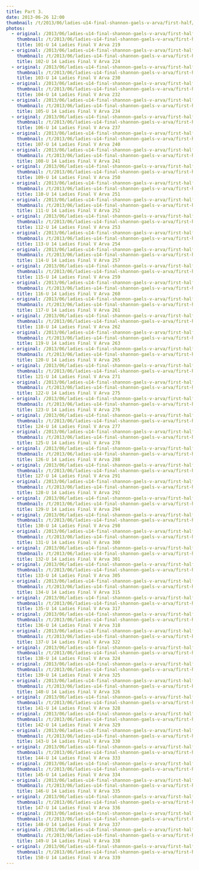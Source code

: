 ```yaml
---
title: Part 3.
date: 2013-06-26 12:00
thumbnail: /t/2013/06/ladies-u14-final-shannon-gaels-v-arva/first-half/part-3/101-u-14-ladies-final-v-arva-219.jpg
photos:
  - original: /2013/06/ladies-u14-final-shannon-gaels-v-arva/first-half/part-3/101-u-14-ladies-final-v-arva-219.jpg
    thumbnail: /t/2013/06/ladies-u14-final-shannon-gaels-v-arva/first-half/part-3/101-u-14-ladies-final-v-arva-219.jpg
    title: 101-U 14 Ladies Final V Arva 219
  - original: /2013/06/ladies-u14-final-shannon-gaels-v-arva/first-half/part-3/102-u-14-ladies-final-v-arva-224.jpg
    thumbnail: /t/2013/06/ladies-u14-final-shannon-gaels-v-arva/first-half/part-3/102-u-14-ladies-final-v-arva-224.jpg
    title: 102-U 14 Ladies Final V Arva 224
  - original: /2013/06/ladies-u14-final-shannon-gaels-v-arva/first-half/part-3/103-u-14-ladies-final-v-arva-230.jpg
    thumbnail: /t/2013/06/ladies-u14-final-shannon-gaels-v-arva/first-half/part-3/103-u-14-ladies-final-v-arva-230.jpg
    title: 103-U 14 Ladies Final V Arva 230
  - original: /2013/06/ladies-u14-final-shannon-gaels-v-arva/first-half/part-3/104-u-14-ladies-final-v-arva-232.jpg
    thumbnail: /t/2013/06/ladies-u14-final-shannon-gaels-v-arva/first-half/part-3/104-u-14-ladies-final-v-arva-232.jpg
    title: 104-U 14 Ladies Final V Arva 232
  - original: /2013/06/ladies-u14-final-shannon-gaels-v-arva/first-half/part-3/105-u-14-ladies-final-v-arva-234.jpg
    thumbnail: /t/2013/06/ladies-u14-final-shannon-gaels-v-arva/first-half/part-3/105-u-14-ladies-final-v-arva-234.jpg
    title: 105-U 14 Ladies Final V Arva 234
  - original: /2013/06/ladies-u14-final-shannon-gaels-v-arva/first-half/part-3/106-u-14-ladies-final-v-arva-237.jpg
    thumbnail: /t/2013/06/ladies-u14-final-shannon-gaels-v-arva/first-half/part-3/106-u-14-ladies-final-v-arva-237.jpg
    title: 106-U 14 Ladies Final V Arva 237
  - original: /2013/06/ladies-u14-final-shannon-gaels-v-arva/first-half/part-3/107-u-14-ladies-final-v-arva-240.jpg
    thumbnail: /t/2013/06/ladies-u14-final-shannon-gaels-v-arva/first-half/part-3/107-u-14-ladies-final-v-arva-240.jpg
    title: 107-U 14 Ladies Final V Arva 240
  - original: /2013/06/ladies-u14-final-shannon-gaels-v-arva/first-half/part-3/108-u-14-ladies-final-v-arva-241.jpg
    thumbnail: /t/2013/06/ladies-u14-final-shannon-gaels-v-arva/first-half/part-3/108-u-14-ladies-final-v-arva-241.jpg
    title: 108-U 14 Ladies Final V Arva 241
  - original: /2013/06/ladies-u14-final-shannon-gaels-v-arva/first-half/part-3/109-u-14-ladies-final-v-arva-250.jpg
    thumbnail: /t/2013/06/ladies-u14-final-shannon-gaels-v-arva/first-half/part-3/109-u-14-ladies-final-v-arva-250.jpg
    title: 109-U 14 Ladies Final V Arva 250
  - original: /2013/06/ladies-u14-final-shannon-gaels-v-arva/first-half/part-3/110-u-14-ladies-final-v-arva-251.jpg
    thumbnail: /t/2013/06/ladies-u14-final-shannon-gaels-v-arva/first-half/part-3/110-u-14-ladies-final-v-arva-251.jpg
    title: 110-U 14 Ladies Final V Arva 251
  - original: /2013/06/ladies-u14-final-shannon-gaels-v-arva/first-half/part-3/111-u-14-ladies-final-v-arva-252.jpg
    thumbnail: /t/2013/06/ladies-u14-final-shannon-gaels-v-arva/first-half/part-3/111-u-14-ladies-final-v-arva-252.jpg
    title: 111-U 14 Ladies Final V Arva 252
  - original: /2013/06/ladies-u14-final-shannon-gaels-v-arva/first-half/part-3/112-u-14-ladies-final-v-arva-253.jpg
    thumbnail: /t/2013/06/ladies-u14-final-shannon-gaels-v-arva/first-half/part-3/112-u-14-ladies-final-v-arva-253.jpg
    title: 112-U 14 Ladies Final V Arva 253
  - original: /2013/06/ladies-u14-final-shannon-gaels-v-arva/first-half/part-3/113-u-14-ladies-final-v-arva-254.jpg
    thumbnail: /t/2013/06/ladies-u14-final-shannon-gaels-v-arva/first-half/part-3/113-u-14-ladies-final-v-arva-254.jpg
    title: 113-U 14 Ladies Final V Arva 254
  - original: /2013/06/ladies-u14-final-shannon-gaels-v-arva/first-half/part-3/114-u-14-ladies-final-v-arva-257.jpg
    thumbnail: /t/2013/06/ladies-u14-final-shannon-gaels-v-arva/first-half/part-3/114-u-14-ladies-final-v-arva-257.jpg
    title: 114-U 14 Ladies Final V Arva 257
  - original: /2013/06/ladies-u14-final-shannon-gaels-v-arva/first-half/part-3/115-u-14-ladies-final-v-arva-259.jpg
    thumbnail: /t/2013/06/ladies-u14-final-shannon-gaels-v-arva/first-half/part-3/115-u-14-ladies-final-v-arva-259.jpg
    title: 115-U 14 Ladies Final V Arva 259
  - original: /2013/06/ladies-u14-final-shannon-gaels-v-arva/first-half/part-3/116-u-14-ladies-final-v-arva-260.jpg
    thumbnail: /t/2013/06/ladies-u14-final-shannon-gaels-v-arva/first-half/part-3/116-u-14-ladies-final-v-arva-260.jpg
    title: 116-U 14 Ladies Final V Arva 260
  - original: /2013/06/ladies-u14-final-shannon-gaels-v-arva/first-half/part-3/117-u-14-ladies-final-v-arva-261.jpg
    thumbnail: /t/2013/06/ladies-u14-final-shannon-gaels-v-arva/first-half/part-3/117-u-14-ladies-final-v-arva-261.jpg
    title: 117-U 14 Ladies Final V Arva 261
  - original: /2013/06/ladies-u14-final-shannon-gaels-v-arva/first-half/part-3/118-u-14-ladies-final-v-arva-262.jpg
    thumbnail: /t/2013/06/ladies-u14-final-shannon-gaels-v-arva/first-half/part-3/118-u-14-ladies-final-v-arva-262.jpg
    title: 118-U 14 Ladies Final V Arva 262
  - original: /2013/06/ladies-u14-final-shannon-gaels-v-arva/first-half/part-3/119-u-14-ladies-final-v-arva-263.jpg
    thumbnail: /t/2013/06/ladies-u14-final-shannon-gaels-v-arva/first-half/part-3/119-u-14-ladies-final-v-arva-263.jpg
    title: 119-U 14 Ladies Final V Arva 263
  - original: /2013/06/ladies-u14-final-shannon-gaels-v-arva/first-half/part-3/120-u-14-ladies-final-v-arva-265.jpg
    thumbnail: /t/2013/06/ladies-u14-final-shannon-gaels-v-arva/first-half/part-3/120-u-14-ladies-final-v-arva-265.jpg
    title: 120-U 14 Ladies Final V Arva 265
  - original: /2013/06/ladies-u14-final-shannon-gaels-v-arva/first-half/part-3/121-u-14-ladies-final-v-arva-271.jpg
    thumbnail: /t/2013/06/ladies-u14-final-shannon-gaels-v-arva/first-half/part-3/121-u-14-ladies-final-v-arva-271.jpg
    title: 121-U 14 Ladies Final V Arva 271
  - original: /2013/06/ladies-u14-final-shannon-gaels-v-arva/first-half/part-3/122-u-14-ladies-final-v-arva-275.jpg
    thumbnail: /t/2013/06/ladies-u14-final-shannon-gaels-v-arva/first-half/part-3/122-u-14-ladies-final-v-arva-275.jpg
    title: 122-U 14 Ladies Final V Arva 275
  - original: /2013/06/ladies-u14-final-shannon-gaels-v-arva/first-half/part-3/123-u-14-ladies-final-v-arva-276.jpg
    thumbnail: /t/2013/06/ladies-u14-final-shannon-gaels-v-arva/first-half/part-3/123-u-14-ladies-final-v-arva-276.jpg
    title: 123-U 14 Ladies Final V Arva 276
  - original: /2013/06/ladies-u14-final-shannon-gaels-v-arva/first-half/part-3/124-u-14-ladies-final-v-arva-277.jpg
    thumbnail: /t/2013/06/ladies-u14-final-shannon-gaels-v-arva/first-half/part-3/124-u-14-ladies-final-v-arva-277.jpg
    title: 124-U 14 Ladies Final V Arva 277
  - original: /2013/06/ladies-u14-final-shannon-gaels-v-arva/first-half/part-3/125-u-14-ladies-final-v-arva-278.jpg
    thumbnail: /t/2013/06/ladies-u14-final-shannon-gaels-v-arva/first-half/part-3/125-u-14-ladies-final-v-arva-278.jpg
    title: 125-U 14 Ladies Final V Arva 278
  - original: /2013/06/ladies-u14-final-shannon-gaels-v-arva/first-half/part-3/126-u-14-ladies-final-v-arva-288.jpg
    thumbnail: /t/2013/06/ladies-u14-final-shannon-gaels-v-arva/first-half/part-3/126-u-14-ladies-final-v-arva-288.jpg
    title: 126-U 14 Ladies Final V Arva 288
  - original: /2013/06/ladies-u14-final-shannon-gaels-v-arva/first-half/part-3/127-u-14-ladies-final-v-arva-291.jpg
    thumbnail: /t/2013/06/ladies-u14-final-shannon-gaels-v-arva/first-half/part-3/127-u-14-ladies-final-v-arva-291.jpg
    title: 127-U 14 Ladies Final V Arva 291
  - original: /2013/06/ladies-u14-final-shannon-gaels-v-arva/first-half/part-3/128-u-14-ladies-final-v-arva-292.jpg
    thumbnail: /t/2013/06/ladies-u14-final-shannon-gaels-v-arva/first-half/part-3/128-u-14-ladies-final-v-arva-292.jpg
    title: 128-U 14 Ladies Final V Arva 292
  - original: /2013/06/ladies-u14-final-shannon-gaels-v-arva/first-half/part-3/129-u-14-ladies-final-v-arva-294.jpg
    thumbnail: /t/2013/06/ladies-u14-final-shannon-gaels-v-arva/first-half/part-3/129-u-14-ladies-final-v-arva-294.jpg
    title: 129-U 14 Ladies Final V Arva 294
  - original: /2013/06/ladies-u14-final-shannon-gaels-v-arva/first-half/part-3/130-u-14-ladies-final-v-arva-298.jpg
    thumbnail: /t/2013/06/ladies-u14-final-shannon-gaels-v-arva/first-half/part-3/130-u-14-ladies-final-v-arva-298.jpg
    title: 130-U 14 Ladies Final V Arva 298
  - original: /2013/06/ladies-u14-final-shannon-gaels-v-arva/first-half/part-3/131-u-14-ladies-final-v-arva-300.jpg
    thumbnail: /t/2013/06/ladies-u14-final-shannon-gaels-v-arva/first-half/part-3/131-u-14-ladies-final-v-arva-300.jpg
    title: 131-U 14 Ladies Final V Arva 300
  - original: /2013/06/ladies-u14-final-shannon-gaels-v-arva/first-half/part-3/132-u-14-ladies-final-v-arva-301.jpg
    thumbnail: /t/2013/06/ladies-u14-final-shannon-gaels-v-arva/first-half/part-3/132-u-14-ladies-final-v-arva-301.jpg
    title: 132-U 14 Ladies Final V Arva 301
  - original: /2013/06/ladies-u14-final-shannon-gaels-v-arva/first-half/part-3/133-u-14-ladies-final-v-arva-305.jpg
    thumbnail: /t/2013/06/ladies-u14-final-shannon-gaels-v-arva/first-half/part-3/133-u-14-ladies-final-v-arva-305.jpg
    title: 133-U 14 Ladies Final V Arva 305
  - original: /2013/06/ladies-u14-final-shannon-gaels-v-arva/first-half/part-3/134-u-14-ladies-final-v-arva-315.jpg
    thumbnail: /t/2013/06/ladies-u14-final-shannon-gaels-v-arva/first-half/part-3/134-u-14-ladies-final-v-arva-315.jpg
    title: 134-U 14 Ladies Final V Arva 315
  - original: /2013/06/ladies-u14-final-shannon-gaels-v-arva/first-half/part-3/135-u-14-ladies-final-v-arva-317.jpg
    thumbnail: /t/2013/06/ladies-u14-final-shannon-gaels-v-arva/first-half/part-3/135-u-14-ladies-final-v-arva-317.jpg
    title: 135-U 14 Ladies Final V Arva 317
  - original: /2013/06/ladies-u14-final-shannon-gaels-v-arva/first-half/part-3/136-u-14-ladies-final-v-arva-318.jpg
    thumbnail: /t/2013/06/ladies-u14-final-shannon-gaels-v-arva/first-half/part-3/136-u-14-ladies-final-v-arva-318.jpg
    title: 136-U 14 Ladies Final V Arva 318
  - original: /2013/06/ladies-u14-final-shannon-gaels-v-arva/first-half/part-3/137-u-14-ladies-final-v-arva-322.jpg
    thumbnail: /t/2013/06/ladies-u14-final-shannon-gaels-v-arva/first-half/part-3/137-u-14-ladies-final-v-arva-322.jpg
    title: 137-U 14 Ladies Final V Arva 322
  - original: /2013/06/ladies-u14-final-shannon-gaels-v-arva/first-half/part-3/138-u-14-ladies-final-v-arva-324.jpg
    thumbnail: /t/2013/06/ladies-u14-final-shannon-gaels-v-arva/first-half/part-3/138-u-14-ladies-final-v-arva-324.jpg
    title: 138-U 14 Ladies Final V Arva 324
  - original: /2013/06/ladies-u14-final-shannon-gaels-v-arva/first-half/part-3/139-u-14-ladies-final-v-arva-325.jpg
    thumbnail: /t/2013/06/ladies-u14-final-shannon-gaels-v-arva/first-half/part-3/139-u-14-ladies-final-v-arva-325.jpg
    title: 139-U 14 Ladies Final V Arva 325
  - original: /2013/06/ladies-u14-final-shannon-gaels-v-arva/first-half/part-3/140-u-14-ladies-final-v-arva-326.jpg
    thumbnail: /t/2013/06/ladies-u14-final-shannon-gaels-v-arva/first-half/part-3/140-u-14-ladies-final-v-arva-326.jpg
    title: 140-U 14 Ladies Final V Arva 326
  - original: /2013/06/ladies-u14-final-shannon-gaels-v-arva/first-half/part-3/141-u-14-ladies-final-v-arva-328.jpg
    thumbnail: /t/2013/06/ladies-u14-final-shannon-gaels-v-arva/first-half/part-3/141-u-14-ladies-final-v-arva-328.jpg
    title: 141-U 14 Ladies Final V Arva 328
  - original: /2013/06/ladies-u14-final-shannon-gaels-v-arva/first-half/part-3/142-u-14-ladies-final-v-arva-329.jpg
    thumbnail: /t/2013/06/ladies-u14-final-shannon-gaels-v-arva/first-half/part-3/142-u-14-ladies-final-v-arva-329.jpg
    title: 142-U 14 Ladies Final V Arva 329
  - original: /2013/06/ladies-u14-final-shannon-gaels-v-arva/first-half/part-3/143-u-14-ladies-final-v-arva-330.jpg
    thumbnail: /t/2013/06/ladies-u14-final-shannon-gaels-v-arva/first-half/part-3/143-u-14-ladies-final-v-arva-330.jpg
    title: 143-U 14 Ladies Final V Arva 330
  - original: /2013/06/ladies-u14-final-shannon-gaels-v-arva/first-half/part-3/144-u-14-ladies-final-v-arva-333.jpg
    thumbnail: /t/2013/06/ladies-u14-final-shannon-gaels-v-arva/first-half/part-3/144-u-14-ladies-final-v-arva-333.jpg
    title: 144-U 14 Ladies Final V Arva 333
  - original: /2013/06/ladies-u14-final-shannon-gaels-v-arva/first-half/part-3/145-u-14-ladies-final-v-arva-334.jpg
    thumbnail: /t/2013/06/ladies-u14-final-shannon-gaels-v-arva/first-half/part-3/145-u-14-ladies-final-v-arva-334.jpg
    title: 145-U 14 Ladies Final V Arva 334
  - original: /2013/06/ladies-u14-final-shannon-gaels-v-arva/first-half/part-3/146-u-14-ladies-final-v-arva-335.jpg
    thumbnail: /t/2013/06/ladies-u14-final-shannon-gaels-v-arva/first-half/part-3/146-u-14-ladies-final-v-arva-335.jpg
    title: 146-U 14 Ladies Final V Arva 335
  - original: /2013/06/ladies-u14-final-shannon-gaels-v-arva/first-half/part-3/147-u-14-ladies-final-v-arva-336.jpg
    thumbnail: /t/2013/06/ladies-u14-final-shannon-gaels-v-arva/first-half/part-3/147-u-14-ladies-final-v-arva-336.jpg
    title: 147-U 14 Ladies Final V Arva 336
  - original: /2013/06/ladies-u14-final-shannon-gaels-v-arva/first-half/part-3/148-u-14-ladies-final-v-arva-337.jpg
    thumbnail: /t/2013/06/ladies-u14-final-shannon-gaels-v-arva/first-half/part-3/148-u-14-ladies-final-v-arva-337.jpg
    title: 148-U 14 Ladies Final V Arva 337
  - original: /2013/06/ladies-u14-final-shannon-gaels-v-arva/first-half/part-3/149-u-14-ladies-final-v-arva-338.jpg
    thumbnail: /t/2013/06/ladies-u14-final-shannon-gaels-v-arva/first-half/part-3/149-u-14-ladies-final-v-arva-338.jpg
    title: 149-U 14 Ladies Final V Arva 338
  - original: /2013/06/ladies-u14-final-shannon-gaels-v-arva/first-half/part-3/150-u-14-ladies-final-v-arva-339.jpg
    thumbnail: /t/2013/06/ladies-u14-final-shannon-gaels-v-arva/first-half/part-3/150-u-14-ladies-final-v-arva-339.jpg
    title: 150-U 14 Ladies Final V Arva 339
---
```


